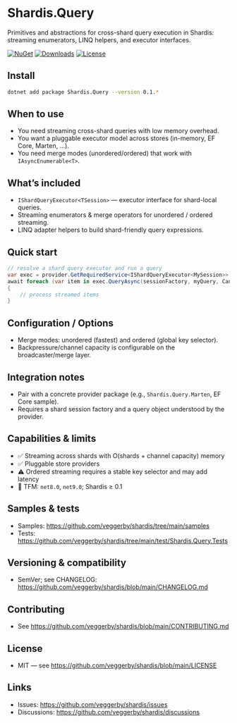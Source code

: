 # Shardis.Query

Primitives and abstractions for cross-shard query execution in Shardis: streaming enumerators, LINQ helpers, and executor interfaces.

[![NuGet](https://img.shields.io/nuget/v/Shardis.Query.svg)](https://www.nuget.org/packages/Shardis.Query/)
[![Downloads](https://img.shields.io/nuget/dt/Shardis.Query.svg)](https://www.nuget.org/packages/Shardis.Query/)
[![License](https://img.shields.io/badge/license-MIT-blue.svg)](https://github.com/veggerby/shardis/blob/main/LICENSE)

## Install

```bash
dotnet add package Shardis.Query --version 0.1.*
```

## When to use

- You need streaming cross-shard queries with low memory overhead.
- You want a pluggable executor model across stores (in-memory, EF Core, Marten, …).
- You need merge modes (unordered/ordered) that work with `IAsyncEnumerable<T>`.

## What’s included

- `IShardQueryExecutor<TSession>` — executor interface for shard-local queries.
- Streaming enumerators & merge operators for unordered / ordered streaming.
- LINQ adapter helpers to build shard-friendly query expressions.

## Quick start

```csharp
// resolve a shard query executor and run a query
var exec = provider.GetRequiredService<IShardQueryExecutor<MySession>>();
await foreach (var item in exec.QueryAsync(sessionFactory, myQuery, CancellationToken.None))
{
    // process streamed items
}
```

## Configuration / Options

- Merge modes: unordered (fastest) and ordered (global key selector).
- Backpressure/channel capacity is configurable on the broadcaster/merge layer.

## Integration notes

- Pair with a concrete provider package (e.g., `Shardis.Query.Marten`, EF Core sample).
- Requires a shard session factory and a query object understood by the provider.

## Capabilities & limits

- ✅ Streaming across shards with O(shards + channel capacity) memory
- ✅ Pluggable store providers
- ⚠️ Ordered streaming requires a stable key selector and may add latency
- 🧩 TFM: `net8.0`, `net9.0`; Shardis ≥ 0.1

## Samples & tests

- Samples: <https://github.com/veggerby/shardis/tree/main/samples>
- Tests: <https://github.com/veggerby/shardis/tree/main/test/Shardis.Query.Tests>

## Versioning & compatibility

- SemVer; see CHANGELOG: <https://github.com/veggerby/shardis/blob/main/CHANGELOG.md>

## Contributing

- See <https://github.com/veggerby/shardis/blob/main/CONTRIBUTING.md>

## License

- MIT — see <https://github.com/veggerby/shardis/blob/main/LICENSE>

## Links

- Issues: <https://github.com/veggerby/shardis/issues>
- Discussions: <https://github.com/veggerby/shardis/discussions>
